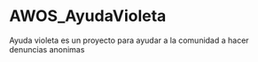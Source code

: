 # AWOS_AyudaVioleta
Ayuda violeta es un proyecto para ayudar a la comunidad a hacer denuncias anonimas
